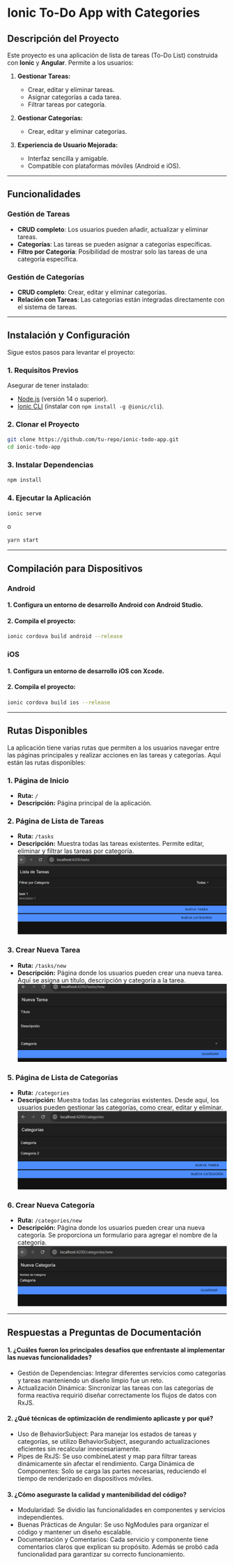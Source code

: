 # Ionic To-Do App with Categories  

## Descripción del Proyecto  
Este proyecto es una aplicación de lista de tareas (To-Do List) construida con **Ionic** y **Angular**. Permite a los usuarios:  

1. **Gestionar Tareas:**  
   - Crear, editar y eliminar tareas.  
   - Asignar categorías a cada tarea.   
   - Filtrar tareas por categoría.
     
2. **Gestionar Categorías:** 
   - Crear, editar y eliminar categorías. 
   
3. **Experiencia de Usuario Mejorada:**   
   - Interfaz sencilla y amigable.    
   - Compatible con plataformas móviles (Android e iOS).  

---

## Funcionalidades  

### Gestión de Tareas  
- **CRUD completo**: Los usuarios pueden añadir, actualizar y eliminar tareas.  
- **Categorías**: Las tareas se pueden asignar a categorías específicas.  
- **Filtro por Categoría**: Posibilidad de mostrar solo las tareas de una categoría específica.  

### Gestión de Categorías  
- **CRUD completo**: Crear, editar y eliminar categorías.  
- **Relación con Tareas**: Las categorías están integradas directamente con el sistema de tareas.  

---

## Instalación y Configuración  

Sigue estos pasos para levantar el proyecto:  

### 1. Requisitos Previos  
Asegurar de tener instalado:  
- [Node.js](https://nodejs.org/) (versión 14 o superior).  
- [Ionic CLI](https://ionicframework.com/docs/cli) (instalar con `npm install -g @ionic/cli`).  

### 2. Clonar el Proyecto  
```bash
git clone https://github.com/tu-repo/ionic-todo-app.git  
cd ionic-todo-app
```

### 3. Instalar Dependencias 
```bash  
npm install  
```

### 4. Ejecutar la Aplicación
```bash  
ionic serve    
```
o

```bash  
yarn start
```

--- 

## Compilación para Dispositivos
### Android
#### 1. Configura un entorno de desarrollo Android con Android Studio.

#### 2. Compila el proyecto:
```bash  
ionic cordova build android --release
```

### iOS
#### 1. Configura un entorno de desarrollo iOS con Xcode.

#### 2. Compila el proyecto:
```bash  
ionic cordova build ios --release
```
---

## Rutas Disponibles

La aplicación tiene varias rutas que permiten a los usuarios navegar entre las páginas principales y realizar acciones en las tareas y categorías. Aquí están las rutas disponibles:

### **1. Página de Inicio**
- **Ruta:** `/`
- **Descripción:** Página principal de la aplicación.

### **2. Página de Lista de Tareas**
- **Ruta:** `/tasks`
- **Descripción:** Muestra todas las tareas existentes. Permite editar, eliminar y filtrar las tareas por categoría.
![alt text](image-4.png)

### **3. Crear Nueva Tarea**
- **Ruta:** `/tasks/new`
- **Descripción:** Página donde los usuarios pueden crear una nueva tarea. Aquí se asigna un título, descripción y categoría a la tarea.
![alt text](image-3.png)

### **5. Página de Lista de Categorías**
- **Ruta:** `/categories`
- **Descripción:** Muestra todas las categorías existentes. Desde aquí, los usuarios pueden gestionar las categorías, como crear, editar y eliminar.
![alt text](image-2.png)

### **6. Crear Nueva Categoría**
- **Ruta:** `/categories/new`
- **Descripción:** Página donde los usuarios pueden crear una nueva categoría. Se proporciona un formulario para agregar el nombre de la categoría.
![alt text](image-1.png)


---



## Respuestas a Preguntas de Documentación

#### 1. ¿Cuáles fueron los principales desafíos que enfrentaste al implementar las nuevas funcionalidades?
- Gestión de Dependencias: Integrar diferentes servicios como categorías y tareas manteniendo un diseño limpio fue un reto.
- Actualización Dinámica: Sincronizar las tareas con las categorías de forma reactiva requirió diseñar correctamente los flujos de datos con RxJS.

#### 2. ¿Qué técnicas de optimización de rendimiento aplicaste y por qué?
- Uso de BehaviorSubject: Para manejar los estados de tareas y categorías, se utilizo BehaviorSubject, asegurando actualizaciones eficientes sin recalcular innecesariamente.
- Pipes de RxJS: Se uso combineLatest y map para filtrar tareas dinámicamente sin afectar el rendimiento.
Carga Dinámica de Componentes: Solo se carga las partes necesarias, reduciendo el tiempo de renderizado en dispositivos móviles.
#### 3. ¿Cómo aseguraste la calidad y mantenibilidad del código?
- Modularidad: Se dividio las funcionalidades en componentes y servicios independientes.
- Buenas Prácticas de Angular: Se uso NgModules para organizar el código y mantener un diseño escalable.
- Documentación y Comentarios: Cada servicio y componente tiene comentarios claros que explican su propósito. Además se probó cada funcionalidad para garantizar su correcto funcionamiento.

